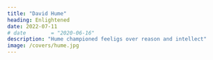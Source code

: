 ```yaml
---
title: "David Hume"
heading: Enlightened
date: 2022-07-11
# date        = "2020-06-16"
description: "Hume championed feeligs over reason and intellect"
image: /covers/hume.jpg
---
```


